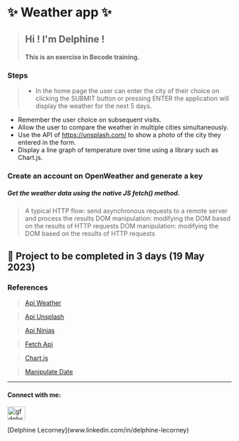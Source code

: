 # ✨ Weather app  ✨

> ## Hi ! I'm Delphine !
> #### This is an exercise in Becode training.

### Steps
> - In the home page the user can enter the city of their choice on clicking the SUBMIT button or pressing ENTER the application will display the weather for the next 5 days.
- Remember the user choice on subsequent visits.
- Allow the user to compare the weather in multiple cities simultaneously.
- Use the API of https://unsplash.com/ to show a photo of the city they entered in the form.
- Display a line graph of temperature over time using a library such as Chart.js.


### Create an account on OpenWeather and generate a key

##### Get the weather data using the native JS fetch() method.
> A typical HTTP flow: send asynchronous requests to a remote server and process the results
> DOM manipulation: modifying the DOM based on the results of HTTP requests DOM manipulation: modifying the DOM based on the results of HTTP requests

## 🔭 Project to be completed in 3 days (19 May 2023)

###  References
> [Api Weather](https://openweathermap.org/appid "Api")

> [Api Unsplash](https://unsplash.com/documentation "Api Unsplash")

> [Api Ninjas](https://api-ninjas.com/ "Api Ninjas")

> [Fetch Api](https://devdocs.io/dom/fetch_api/using_fetch "Fetch Api")

> [Chart.js](https://www.chartjs.org/docs/latest/charts/line.html "Chart.js")

> [Manipulate Date](https://momentjs.com/ "Manipulate Date")

------------



<h4 align="left">Connect with me:</h4><p align="left">
<a href="https://linkedin.com/in/gfdghshg" target="blank"><img align="center" src="https://raw.githubusercontent.com/rahuldkjain/github-profile-readme-generator/master/src/images/icons/Social/linked-in-alt.svg" alt="gfdghshg" height="30" width="40" /></a></p>
[Delphine Lecorney](www.linkedin.com/in/delphine-lecorney)
